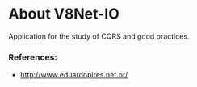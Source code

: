 # About V8Net-IO
Application for the study of CQRS and good practices.

### References:
* http://www.eduardopires.net.br/
